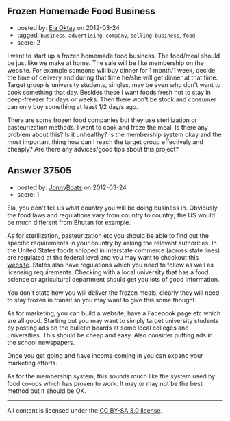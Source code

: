 ## Frozen Homemade Food Business

- posted by: [Ela Oktay](https://stackexchange.com/users/-1/16737-ela-oktay) on 2012-03-24
- tagged: `business`, `advertising`, `company`, `selling-business`, `food`
- score: 2

I want to start up a frozen homemade food business. The food/meal should be just like we make at home. The sale will be like membership on the website. For example someone will buy dinner for 1 month/1 week, decide the time of delivery and during that time he/she will get dinner at that time.  Target group is university students, singles, may be even who don't want to cook something that day. Besides these I want foods fresh not to stay in deep-freezer for days or weeks. Then there won't be stock and consumer can only buy something at least 1/2 day/s ago. 

There are some frozen food companies but they use sterilization or pasteurization methods. I want to cook and froze the meal. Is there any problem about this? Is it unhealthy? Is the membership system okay and the most important thing how can I reach the target group effectively and cheaply? Are there any advices/good tips about this project?


## Answer 37505

- posted by: [JonnyBoats](https://stackexchange.com/users/-1/3100-jonnyboats) on 2012-03-24
- score: 1

<p>Ela, you don't tell us what country you will be doing business in. Obviously the food laws and regulations vary from country to country; the US would be much different from Bhutan for example.</p>

<p>As for sterilization, pasteurization etc you should be able to find out the specific requirements in your country by asking the relevant authorities. In the United States foods shipped in interstate commerce (across state lines) are regulated at the federal level and you may want to checkout this <a href="http://www.foodsafety.gov/" rel="nofollow">website</a>. States also have regulations which you need to follow as well as licensing requirements. Checking with a local university that has a food science or agricultural department should get you lots of good information.</p>

<p>You don't state how you will deliver the frozen meals, clearly they will need to stay frozen in transit so you may want to give this some thought.</p>

<p>As for marketing, you can build a website, have a Facebook page etc which are all good. Starting out you may want to simply target university students by posting ads on the bulletin boards at  some local colleges and universities. This should be cheap and easy. Also consider putting ads in the school newspapers.</p>

<p>Once you get going and have income coming in you can expand your marketing efforts.</p>

<p>As for the membership system, this sounds much like the system used by food co-ops which has proven to work. It may or may not be the best method but it should be OK.</p>




---

All content is licensed under the [CC BY-SA 3.0 license](https://creativecommons.org/licenses/by-sa/3.0/).

